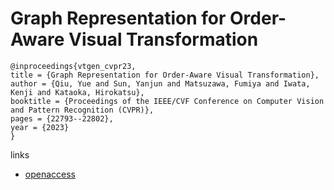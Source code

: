# Graph Representation for Order-Aware Visual Transformation

```
@inproceedings{vtgen_cvpr23,
title = {Graph Representation for Order-Aware Visual Transformation},
author = {Qiu, Yue and Sun, Yanjun and Matsuzawa, Fumiya and Iwata, Kenji and Kataoka, Hirokatsu},
booktitle = {Proceedings of the IEEE/CVF Conference on Computer Vision and Pattern Recognition (CVPR)},
pages = {22793--22802},
year = {2023}
}
```

links
- [openaccess](http://openaccess.thecvf.com//content/CVPR2023/html/Qiu_Graph_Representation_for_Order-Aware_Visual_Transformation_CVPR_2023_paper.html)
